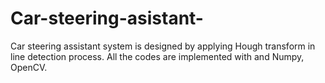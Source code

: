 # Car-steering-asistant-
Car steering assistant system  is designed by applying Hough transform in line detection process. All the codes are implemented with and Numpy, OpenCV.

